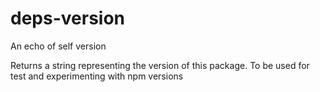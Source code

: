 # deps-version

An echo of self version

Returns a string representing the version of this package. To be used for test and experimenting with npm versions
